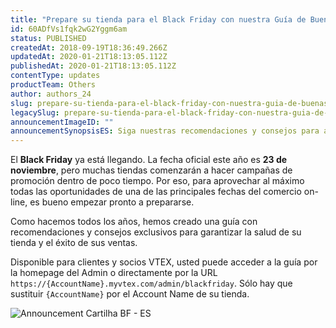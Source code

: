 ```yaml
---
title: "Prepare su tienda para el Black Friday con nuestra Guía de Buenas Prácticas"
id: 60ADfVs1fqk2wG2Yggm6am
status: PUBLISHED
createdAt: 2018-09-19T18:36:49.266Z
updatedAt: 2020-01-21T18:13:05.112Z
publishedAt: 2020-01-21T18:13:05.112Z
contentType: updates
productTeam: Others
author: authors_24
slug: prepare-su-tienda-para-el-black-friday-con-nuestra-guia-de-buenas-practicas
legacySlug: prepare-su-tienda-para-el-black-friday-con-nuestra-guia-de-buenas-practicas
announcementImageID: ""
announcementSynopsisES: Siga nuestras recomendaciones y consejos para aprovechar todas las oportunidades de venta del Black Friday.
---
```


El __Black Friday__ ya está llegando. La fecha oficial este año es __23 de noviembre__, pero muchas tiendas comenzarán a hacer campañas de promoción dentro de poco tiempo. Por eso, para aprovechar al máximo todas las oportunidades de una de las principales fechas del comercio on-line, es bueno empezar pronto a prepararse.

Como hacemos todos los años, hemos creado una guía con recomendaciones y consejos exclusivos para garantizar la salud de su tienda y el éxito de sus ventas. 

Disponible para clientes y socios VTEX, usted puede acceder a la guía por la homepage del Admin o directamente por la URL `https://{AccountName}.myvtex.com/admin/blackfriday`. Sólo hay que sustituir `{AccountName}` por el Account Name de su tienda.

![Announcement Cartilha BF - ES](//images.ctfassets.net/alneenqid6w5/1RSlbXUdcYiAUQSi6S226w/325d5511f9fea08746aa5362ec65a814/Announcement_Cartilha_BF_-_ES.png)
